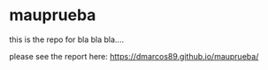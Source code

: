 # mauprueba

this is the repo for bla bla bla....

please see the report here: https://dmarcos89.github.io/mauprueba/